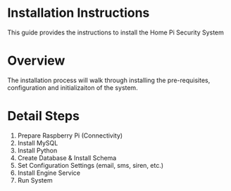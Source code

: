 # Installation Instructions
This guide provides the instructions to install the Home Pi Security System

# Overview
The installation process will walk through installing the pre-requisites, configuration and initializaiton of the system.

# Detail Steps
1. Prepare Raspberry Pi (Connectivity)
2. Install MySQL
3. Install Python
4. Create Database & Install Schema
5. Set Configuration Settings (email, sms, siren, etc.)
6. Install Engine Service
7. Run System



